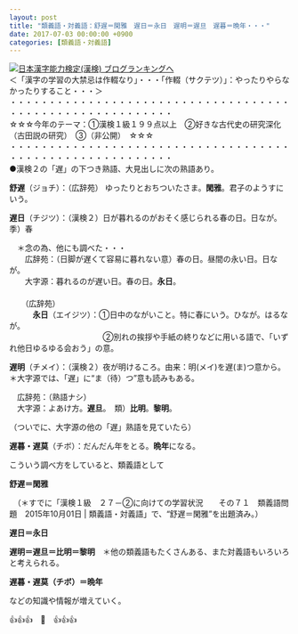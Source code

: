 ```yaml
---
layout: post
title: "類義語・対義語：舒遅＝閑雅　遅日＝永日　遅明＝遅旦　遅暮＝晩年・・・"
date: 2017-07-03 00:00:00 +0900
categories: [類義語・対義語]
---
```


[![](/syuusyuu9701/assets/images/類義語・対義語：舒遅＝閑雅-遅日＝永日-遅明＝遅旦-遅暮＝晩年・・・-br_c_3028_1.gif)](http://blog.with2.net/link.php?1659096:3028 "日本漢字能力検定(漢検) ブログランキングへ")[日本漢字能力検定(漢検) ブログランキングへ](http://blog.with2.net/link.php?1659096:3028)  
＜「漢字の学習の大禁忌は作輟なり」・・・「作輟（サクテツ）」：やったりやらなかったりすること・・・＞  
・・・・・・・・・・・・・・・・・・・・・・・・・・・・・・・・・・・・・・・・・・・・・・・・・・・・・・・・・  
☆☆☆今年のテーマ：①漢検１級１９９点以上　②好きな古代史の研究深化（古田説の研究）　③（非公開）　☆☆☆　　  
・・・・・・・・・・・・・・・・・・・・・・・・・・・・・・・・・・・・・・・・・・・・・・・・・・・・・・・・・  
●漢検２の「遅」の下つき熟語、大見出しに次の熟語あり。  
  
**舒遅**（ジョチ）：（広辞苑） ゆったりとおちついたさま。**閑雅**。君子のようすにいう。  
  
**遅日**（チジツ）：（漢検２）日が暮れるのがおそく感じられる春の日。日なが。季）春  
  
　＊念の為、他にも調べた・・・  
　　広辞苑：（日脚が遅くて容易に暮れない意）春の日。昼間の永い日。日なが。  
　　大字源：暮れるのが遅い日。春の日。**永日**。  
　　  
　　（広辞苑）  
　　　**永日**（エイジツ）：①日中のながいこと。特に春にいう。ひなが。はるなが。　  
　　　　　　　　　　　　②別れの挨拶や手紙の終りなどに用いる語で、「いずれ他日ゆるゆる会おう」の意。  
  
**遅明**（チメイ）：（漢検２）夜が明けるころ。由来：明(メイ)を遅(ま)つ意から。　　＊大字源では、「遅」に“ま（待）つ”意も読みもある。  
  
　広辞苑：（熟語ナシ）  
　大字源：よあけ方。**遅旦**。　類）**比明**。**黎明**。  
  
（ついでに、大字源の他の「遅」熟語を見ていたら）　  
  
**遅暮・遅莫**（チボ）：だんだん年をとる。**晩年**になる。  
  
  
こういう調べ方をしていると、類義語として  
  
**舒遅＝閑雅**  
  
　（＊すでに「漢検１級　２７－②に向けての学習状況　　その７１　類義語問題　2015年10月01日 | 類義語・対義語」で、“舒遅＝閑雅”を出題済み。）  
  
**遅日＝永日**  
  
**遅明＝遅旦＝比明＝黎明**　＊他の類義語もたくさんある、また対義語もいろいろと考えられる。  
  
**遅暮・遅莫（チボ）＝晩年**  
  
などの知識や情報が増えていく。  
  
👍👍👍　🐔　👍👍👍